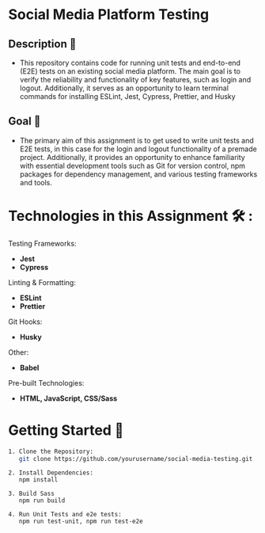 # Social Media Platform Testing

## Description 📝

- This repository contains code for running unit tests and end-to-end (E2E) tests on an existing social media platform. The main goal is to verify the reliability and functionality of key features, such as login and logout. Additionally, it serves as an opportunity to learn terminal commands for installing ESLint, Jest, Cypress, Prettier, and Husky

## Goal 🎯

- The primary aim of this assignment is to get used to write unit tests and E2E tests, in this case for the login and logout functionality of a premade project. Additionally, it provides an opportunity to enhance familiarity with essential development tools such as Git for version control, npm packages for dependency management, and various testing frameworks and tools.

# Technologies in this Assignment 🛠️ :

Testing Frameworks:

- **Jest**
- **Cypress**

Linting & Formatting:

- **ESLint**
- **Prettier**

Git Hooks:

- **Husky**

Other:

- **Babel**

Pre-built Technologies:

- **HTML, JavaScript, CSS/Sass**

# Getting Started 🚀

```bash
1. Clone the Repository:
   git clone https://github.com/yourusername/social-media-testing.git
```

```
2. Install Dependencies:
   npm install
```

```
3. Build Sass
   npm run build
```

```
4. Run Unit Tests and e2e tests:
   npm run test-unit, npm run test-e2e
```
